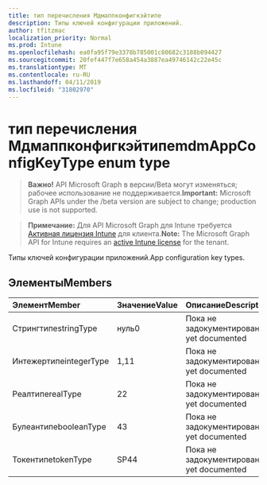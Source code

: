 ```yaml
---
title: тип перечисления Мдмаппконфигкэйтипе
description: Типы ключей конфигурации приложений.
author: tfitzmac
localization_priority: Normal
ms.prod: Intune
ms.openlocfilehash: ea0fa95f79e3378b785001c80682c3188b094427
ms.sourcegitcommit: 20fef447f7e658a454a3887ea49746142c22e45c
ms.translationtype: MT
ms.contentlocale: ru-RU
ms.lasthandoff: 04/11/2019
ms.locfileid: "31802970"
---
```

# <a name="mdmappconfigkeytype-enum-type"></a><span data-ttu-id="92c56-103">тип перечисления Мдмаппконфигкэйтипе</span><span class="sxs-lookup"><span data-stu-id="92c56-103">mdmAppConfigKeyType enum type</span></span>

> <span data-ttu-id="92c56-104">**Важно!** API Microsoft Graph в версии/Beta могут изменяться; рабочее использование не поддерживается.</span><span class="sxs-lookup"><span data-stu-id="92c56-104">**Important:** Microsoft Graph APIs under the /beta version are subject to change; production use is not supported.</span></span>

> <span data-ttu-id="92c56-105">**Примечание:** Для API Microsoft Graph для Intune требуется [Активная лицензия Intune](https://go.microsoft.com/fwlink/?linkid=839381) для клиента.</span><span class="sxs-lookup"><span data-stu-id="92c56-105">**Note:** The Microsoft Graph API for Intune requires an [active Intune license](https://go.microsoft.com/fwlink/?linkid=839381) for the tenant.</span></span>

<span data-ttu-id="92c56-106">Типы ключей конфигурации приложений.</span><span class="sxs-lookup"><span data-stu-id="92c56-106">App configuration key types.</span></span>

## <a name="members"></a><span data-ttu-id="92c56-107">Элементы</span><span class="sxs-lookup"><span data-stu-id="92c56-107">Members</span></span>
|<span data-ttu-id="92c56-108">Элемент</span><span class="sxs-lookup"><span data-stu-id="92c56-108">Member</span></span>|<span data-ttu-id="92c56-109">Значение</span><span class="sxs-lookup"><span data-stu-id="92c56-109">Value</span></span>|<span data-ttu-id="92c56-110">Описание</span><span class="sxs-lookup"><span data-stu-id="92c56-110">Description</span></span>|
|:---|:---|:---|
|<span data-ttu-id="92c56-111">Стрингтипе</span><span class="sxs-lookup"><span data-stu-id="92c56-111">stringType</span></span>|<span data-ttu-id="92c56-112">нуль</span><span class="sxs-lookup"><span data-stu-id="92c56-112">0</span></span>|<span data-ttu-id="92c56-113">Пока не задокументировано.</span><span class="sxs-lookup"><span data-stu-id="92c56-113">Not yet documented</span></span>|
|<span data-ttu-id="92c56-114">Интежертипе</span><span class="sxs-lookup"><span data-stu-id="92c56-114">integerType</span></span>|<span data-ttu-id="92c56-115">1,1</span><span class="sxs-lookup"><span data-stu-id="92c56-115">1</span></span>|<span data-ttu-id="92c56-116">Пока не задокументировано.</span><span class="sxs-lookup"><span data-stu-id="92c56-116">Not yet documented</span></span>|
|<span data-ttu-id="92c56-117">Реалтипе</span><span class="sxs-lookup"><span data-stu-id="92c56-117">realType</span></span>|<span data-ttu-id="92c56-118">2</span><span class="sxs-lookup"><span data-stu-id="92c56-118">2</span></span>|<span data-ttu-id="92c56-119">Пока не задокументировано.</span><span class="sxs-lookup"><span data-stu-id="92c56-119">Not yet documented</span></span>|
|<span data-ttu-id="92c56-120">Булеантипе</span><span class="sxs-lookup"><span data-stu-id="92c56-120">booleanType</span></span>|<span data-ttu-id="92c56-121">4</span><span class="sxs-lookup"><span data-stu-id="92c56-121">3</span></span>|<span data-ttu-id="92c56-122">Пока не задокументировано.</span><span class="sxs-lookup"><span data-stu-id="92c56-122">Not yet documented</span></span>|
|<span data-ttu-id="92c56-123">Токентипе</span><span class="sxs-lookup"><span data-stu-id="92c56-123">tokenType</span></span>|<span data-ttu-id="92c56-124">SP4</span><span class="sxs-lookup"><span data-stu-id="92c56-124">4</span></span>|<span data-ttu-id="92c56-125">Пока не задокументировано.</span><span class="sxs-lookup"><span data-stu-id="92c56-125">Not yet documented</span></span>|





